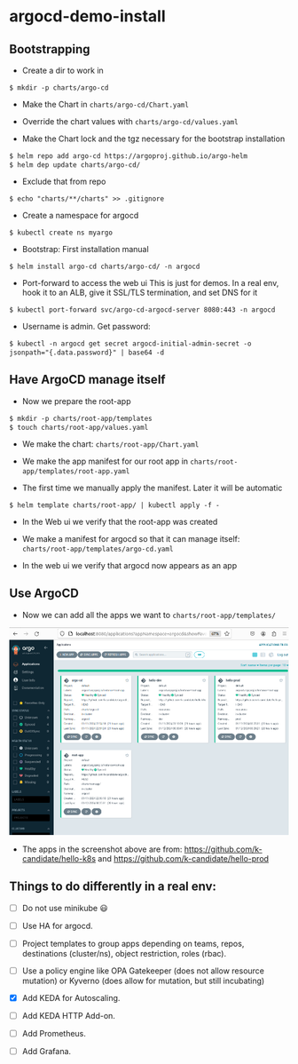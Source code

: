 # argocd-demo-install

## Bootstrapping

- Create a dir to work in
```
$ mkdir -p charts/argo-cd
```

- Make the Chart in `charts/argo-cd/Chart.yaml`

- Override the chart values with `charts/argo-cd/values.yaml`

- Make the Chart lock and the tgz necessary for the bootstrap installation
```
$ helm repo add argo-cd https://argoproj.github.io/argo-helm
$ helm dep update charts/argo-cd/
```

- Exclude that from repo
```
$ echo "charts/**/charts" >> .gitignore
```

- Create a namespace for argocd
```
$ kubectl create ns myargo
```

- Bootstrap: First installation manual
```
$ helm install argo-cd charts/argo-cd/ -n argocd
```

- Port-forward to access the web ui
This is just for demos. In a real env, hook it to an ALB, give it SSL/TLS termination, and set DNS for it
```
$ kubectl port-forward svc/argo-cd-argocd-server 8080:443 -n argocd
```

- Username is admin. Get password:
```
$ kubectl -n argocd get secret argocd-initial-admin-secret -o jsonpath="{.data.password}" | base64 -d
```

## Have ArgoCD manage itself

- Now we prepare the root-app
```
$ mkdir -p charts/root-app/templates
$ touch charts/root-app/values.yaml
```

- We make the chart: `charts/root-app/Chart.yaml`

- We make the app manifest for our root app in `charts/root-app/templates/root-app.yaml`

- The first time we manually apply the manifest. Later it will be automatic
```
$ helm template charts/root-app/ | kubectl apply -f -
```

- In the Web ui we verify that the root-app was created

- We make a manifest for argocd so that it can manage itself: `charts/root-app/templates/argo-cd.yaml`

- In the web ui we verify that argocd now appears as an app

## Use ArgoCD

- Now we can add all the apps we want to `charts/root-app/templates/`

![Screenshot of the final result](/docs/assets/images/final_result.png)

- The apps in the screenshot above are from: https://github.com/k-candidate/hello-k8s and https://github.com/k-candidate/hello-prod

## Things to do differently in a real env:
- [ ] Do not use minikube :smiley:
- [ ] Use HA for argocd.
- [ ] Project templates to group apps depending on teams, repos, destinations (cluster/ns), object restriction, roles (rbac).
- [ ] Use a policy engine like OPA Gatekeeper (does not allow resource mutation) or Kyverno (does allow for mutation, but still incubating)
- [x] Add KEDA for Autoscaling.
- [ ] Add KEDA HTTP Add-on.
- [ ] Add Prometheus.
- [ ] Add Grafana.

